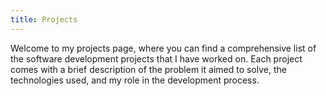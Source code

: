 ```yaml
---
title: Projects
---
```

Welcome to my projects page, where you can find a comprehensive list of the software development projects that I have worked on. Each project comes with a brief description of the problem it aimed to solve, the technologies used, and my role in the development process.